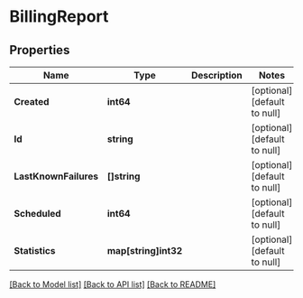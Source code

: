 # BillingReport

## Properties
Name | Type | Description | Notes
------------ | ------------- | ------------- | -------------
**Created** | **int64** |  | [optional] [default to null]
**Id** | **string** |  | [optional] [default to null]
**LastKnownFailures** | **[]string** |  | [optional] [default to null]
**Scheduled** | **int64** |  | [optional] [default to null]
**Statistics** | **map[string]int32** |  | [optional] [default to null]

[[Back to Model list]](../README.md#documentation-for-models) [[Back to API list]](../README.md#documentation-for-api-endpoints) [[Back to README]](../README.md)


